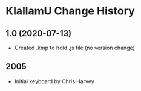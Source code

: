 KlallamU Change History
====================

1.0 (2020-07-13)
----------------
* Created .kmp to hold .js file (no version change)

2005
----
* Initial keyboard by Chris Harvey